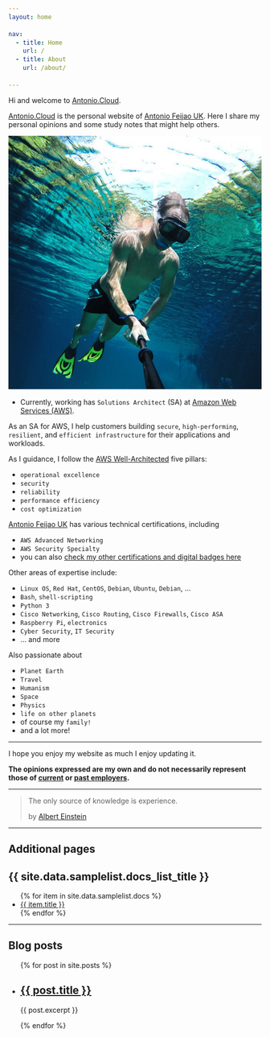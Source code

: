 ```yaml
---
layout: home

nav:
  - title: Home
    url: /
  - title: About
    url: /about/
    
---
```


Hi and welcome to [Antonio.Cloud](https://Antonio.Cloud).

[Antonio.Cloud](https://Antonio.Cloud) is the personal website of [Antonio Feijao UK](https://www.linkedin.com/in/antoniofeijaouk/). Here I share my personal opinions and some study notes that might help others.


![Antonio FeijaoUK](assets/images/antonio-feijao-uk-snorkeling.jpg)

- Currently, working has `Solutions Architect` (SA) at [Amazon Web Services (AWS)](https://aws.amazon.com).

As an SA for AWS, I help customers building `secure`, `high-performing`, `resilient`, and `efficient infrastructure` for their applications and workloads.

As I guidance, I follow the [AWS Well-Architected](https://aws.amazon.com/architecture/well-architected/) five pillars:

- `operational excellence`
- `security`
- `reliability`
- `performance efficiency`
- `cost optimization`

[Antonio Feijao UK](https://Antonio.Cloud) has various technical certifications, including

- `AWS Advanced Networking`
- `AWS Security Specialty`
- you can also [check my other certifications and digital badges here](https://www.credly.com/users/antoniofeijaouk/badges)



Other areas of expertise include:

- `Linux OS`, `Red Hat`, `CentOS`, `Debian`, `Ubuntu`, `Debian`, ...
- `Bash`, `shell-scripting`
- `Python 3`
- `Cisco Networking`, `Cisco Routing`, `Cisco Firewalls`, `Cisco ASA`
- `Raspberry Pi`, `electronics`
- `Cyber Security`, `IT Security`
- ... and more

Also passionate about

- `Planet Earth`
- `Travel`
- `Humanism`
- `Space`
- `Physics`
- `life on other planets`
- of course my `family!`
- and a lot more!

---

I hope you enjoy my website as much I enjoy updating it.

**The opinions expressed are my own and do not necessarily represent those of [current](https://aws.amazon.com) or [past employers](https://www.linkedin.com/in/antoniofeijaouk/).**

---

> The only source of knowledge is experience.
> 
> by [Albert Einstein](https://en.wikipedia.org/wiki/Albert_Einstein)
>

---

## Additional pages

<h2>{{ site.data.samplelist.docs_list_title }}</h2>
<ul>
   {% for item in site.data.samplelist.docs %}
      <li><a href="{{ item.url }}">{{ item.title }}</a></li>
   {% endfor %}
</ul>

---

## Blog posts

<ul>
  {% for post in site.posts %}
    <li>
      <h2><a href="{{ post.url }}">{{ post.title }}</a></h2>
      <p>{{ post.excerpt }}</p>
    </li>
  {% endfor %}
</ul>

